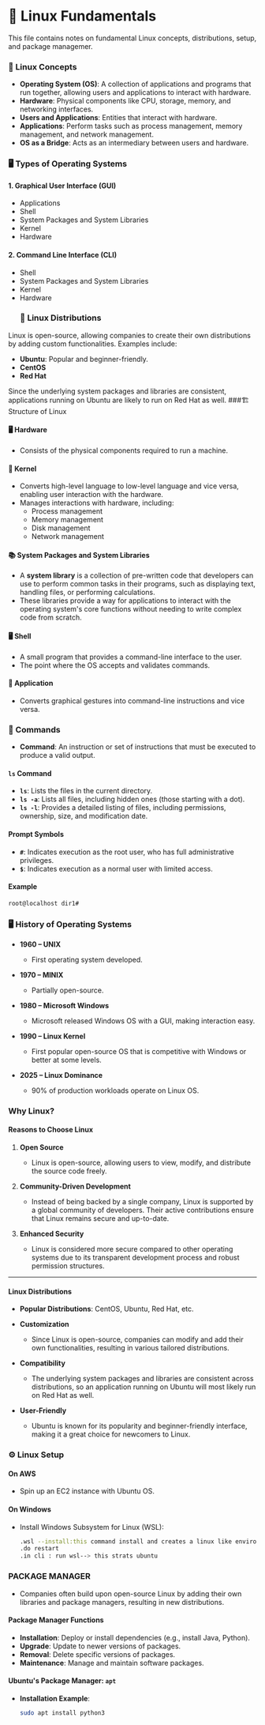 # 🐧 Linux Fundamentals

This file contains notes on fundamental Linux concepts, distributions, setup, and package managemer.

### 🔧 Linux Concepts

- **Operating System (OS)**: A collection of applications and programs that run together, allowing users and applications to interact with hardware.
- **Hardware**: Physical components like CPU, storage, memory, and networking interfaces.
- **Users and Applications**: Entities that interact with hardware.
- **Applications**: Perform tasks such as process management, memory management, and network management.
- **OS as a Bridge**: Acts as an intermediary between users and hardware.

### 🖥️ Types of Operating Systems
#### 1. Graphical User Interface (GUI)

- Applications
- Shell
- System Packages and System Libraries
- Kernel
- Hardware
#### 2. Command Line Interface (CLI)

- Shell
- System Packages and System Libraries
- Kernel
- Hardware
  ### 🐧 Linux Distributions

Linux is open-source, allowing companies to create their own distributions by adding custom functionalities. Examples include:

- **Ubuntu**: Popular and beginner-friendly.
- **CentOS**
- **Red Hat**

Since the underlying system packages and libraries are consistent, applications running on Ubuntu are likely to run on Red Hat as well.
###🏗️ Structure of Linux

#### 🖥️ Hardware

- Consists of the physical components required to run a machine.

#### 🧠 Kernel

- Converts high-level language to low-level language and vice versa, enabling user interaction with the hardware.
- Manages interactions with hardware, including:
  - Process management
  - Memory management
  - Disk management
  - Network management

#### 📚 System Packages and System Libraries

- A **system library** is a collection of pre-written code that developers can use to perform common tasks in their programs, such as displaying text, handling files, or performing calculations.
- These libraries provide a way for applications to interact with the operating system's core functions without needing to write complex code from scratch.

#### 🖥️ Shell

- A small program that provides a command-line interface to the user.
- The point where the OS accepts and validates commands.

#### 🧩 Application

- Converts graphical gestures into command-line instructions and vice versa.
### 🧾 Commands

- **Command**: An instruction or set of instructions that must be executed to produce a valid output.

#### `ls` Command

- **`ls`**: Lists the files in the current directory.
- **`ls -a`**: Lists all files, including hidden ones (those starting with a dot).
- **`ls -l`**: Provides a detailed listing of files, including permissions, ownership, size, and modification date.
#### Prompt Symbols

- **`#`**: Indicates execution as the root user, who has full administrative privileges.
- **`$`**: Indicates execution as a normal user with limited access.
#### Example 

```bash
root@localhost dir1#
```
### 🖥️ History of Operating Systems


- **1960 – UNIX**
  - First operating system developed.

- **1970 – MINIX**
  - Partially open-source.

- **1980 – Microsoft Windows**
  - Microsoft released Windows OS with a GUI, making interaction easy.

- **1990 – Linux Kernel**
  - First popular open-source OS that is competitive with Windows or better at some levels.

- **2025 – Linux Dominance**
  - 90% of production workloads operate on Linux OS.
### Why Linux?

#### Reasons to Choose Linux

1. **Open Source**
   - Linux is open-source, allowing users to view, modify, and distribute the source code freely.

2. **Community-Driven Development**
   - Instead of being backed by a single company, Linux is supported by a global community of developers. Their active contributions ensure that Linux remains secure and up-to-date.

3. **Enhanced Security**
   - Linux is considered more secure compared to other operating systems due to its transparent development process and robust permission structures.

---

#### Linux Distributions

- **Popular Distributions**: CentOS, Ubuntu, Red Hat, etc.

- **Customization**
  - Since Linux is open-source, companies can modify and add their own functionalities, resulting in various tailored distributions.

- **Compatibility**
  - The underlying system packages and libraries are consistent across distributions, so an application running on Ubuntu will most likely run on Red Hat as well.

- **User-Friendly**
  - Ubuntu is known for its popularity and beginner-friendly interface, making it a great choice for newcomers to Linux.





### ⚙️ Linux Setup

#### On AWS

- Spin up an EC2 instance with Ubuntu OS.

#### On Windows

- Install Windows Subsystem for Linux (WSL):
  ```bash
  .wsl --install:this command install and creates a linux like environment in our windows machen
  .do restart
  .in cli : run wsl--> this strats ubuntu
  ```
### PACKAGE MANAGER


- Companies often build upon open-source Linux by adding their own libraries and package managers, resulting in new distributions.


#### Package Manager Functions

- **Installation**: Deploy or install dependencies (e.g., install Java, Python).
- **Upgrade**: Update to newer versions of packages.
- **Removal**: Delete specific versions of packages.
- **Maintenance**: Manage and maintain software packages.

#### Ubuntu's Package Manager: `apt`

- **Installation Example**:
  ```bash
  sudo apt install python3
  ```

